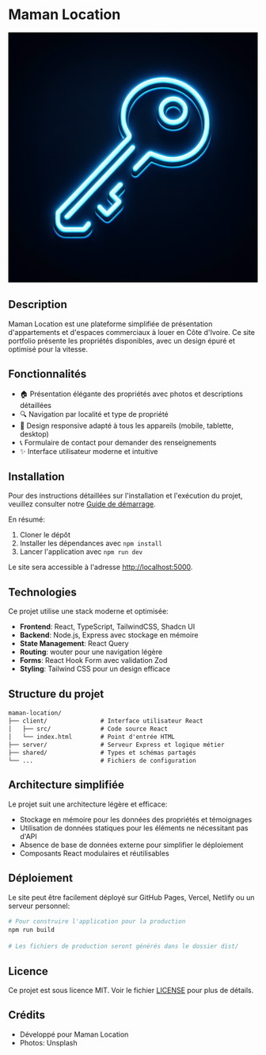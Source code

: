 # Maman Location

![Logo Maman Location](./generated-icon.png)

## Description

Maman Location est une plateforme simplifiée de présentation d'appartements et d'espaces commerciaux à louer en Côte d'Ivoire. Ce site portfolio présente les propriétés disponibles, avec un design épuré et optimisé pour la vitesse.

## Fonctionnalités

- 🏠 Présentation élégante des propriétés avec photos et descriptions détaillées
- 🔍 Navigation par localité et type de propriété
- 📱 Design responsive adapté à tous les appareils (mobile, tablette, desktop)
- 📞 Formulaire de contact pour demander des renseignements
- ✨ Interface utilisateur moderne et intuitive

## Installation

Pour des instructions détaillées sur l'installation et l'exécution du projet, veuillez consulter notre [Guide de démarrage](./GETTING_STARTED.md).

En résumé:

1. Cloner le dépôt
2. Installer les dépendances avec `npm install`
3. Lancer l'application avec `npm run dev`

Le site sera accessible à l'adresse [http://localhost:5000](http://localhost:5000).

## Technologies

Ce projet utilise une stack moderne et optimisée:

- **Frontend**: React, TypeScript, TailwindCSS, Shadcn UI
- **Backend**: Node.js, Express avec stockage en mémoire
- **State Management**: React Query
- **Routing**: wouter pour une navigation légère
- **Forms**: React Hook Form avec validation Zod
- **Styling**: Tailwind CSS pour un design efficace

## Structure du projet

```
maman-location/
├── client/               # Interface utilisateur React
│   ├── src/              # Code source React
│   └── index.html        # Point d'entrée HTML
├── server/               # Serveur Express et logique métier
├── shared/               # Types et schémas partagés
└── ...                   # Fichiers de configuration
```

## Architecture simplifiée

Le projet suit une architecture légère et efficace:
- Stockage en mémoire pour les données des propriétés et témoignages
- Utilisation de données statiques pour les éléments ne nécessitant pas d'API
- Absence de base de données externe pour simplifier le déploiement
- Composants React modulaires et réutilisables

## Déploiement

Le site peut être facilement déployé sur GitHub Pages, Vercel, Netlify ou un serveur personnel:

```bash
# Pour construire l'application pour la production
npm run build

# Les fichiers de production seront générés dans le dossier dist/
```

## Licence

Ce projet est sous licence MIT. Voir le fichier [LICENSE](./LICENSE) pour plus de détails.

## Crédits

- Développé pour Maman Location
- Photos: Unsplash